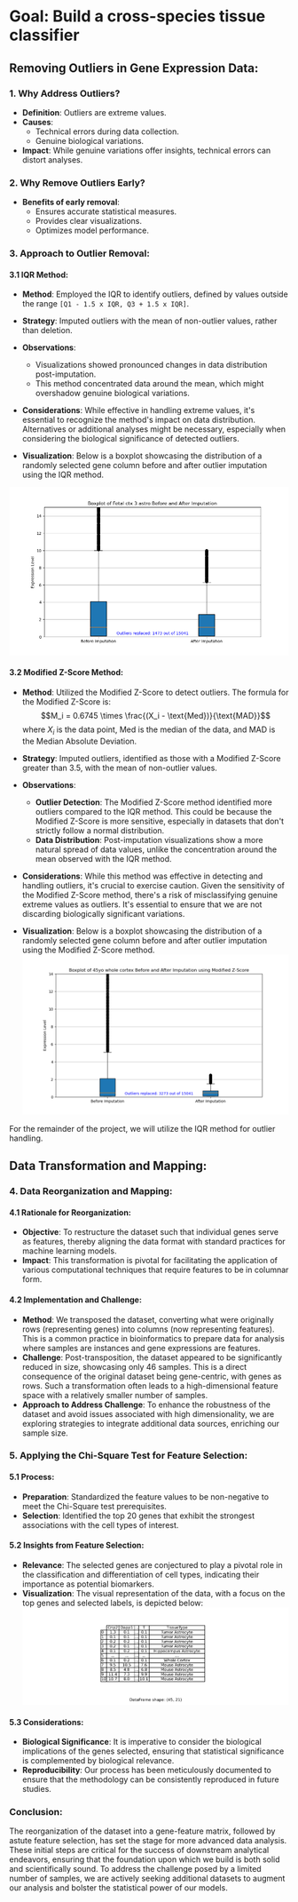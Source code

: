 # Goal: Build a cross-species tissue classifier

## Removing Outliers in Gene Expression Data:

### 1. Why Address Outliers?
- **Definition**: Outliers are extreme values.
- **Causes**:
  - Technical errors during data collection.
  - Genuine biological variations.
- **Impact**: While genuine variations offer insights, technical errors can distort analyses.

### 2. Why Remove Outliers Early?
- **Benefits of early removal**:
  - Ensures accurate statistical measures.
  - Provides clear visualizations.
  - Optimizes model performance.

### 3. Approach to Outlier Removal:

#### 3.1 IQR Method:

- **Method**: Employed the IQR to identify outliers, defined by values outside the range `[Q1 - 1.5 x IQR, Q3 + 1.5 x IQR]`.
  
- **Strategy**: Imputed outliers with the mean of non-outlier values, rather than deletion.

- **Observations**:
   - Visualizations showed pronounced changes in data distribution post-imputation.
   - This method concentrated data around the mean, which might overshadow genuine biological variations.
  
- **Considerations**: While effective in handling extreme values, it's essential to recognize the method's impact on data distribution. Alternatives or additional analyses might be necessary, especially when considering the biological significance of detected outliers.

- **Visualization**: Below is a boxplot showcasing the distribution of a randomly selected gene column before and after outlier imputation using the IQR method.

![Boxplot Before and After Imputation](./figures/boxplot_Fetal%20ctx%203%20astro_before_after_imputation.png)

#### 3.2 Modified Z-Score Method:

- **Method**: Utilized the Modified Z-Score to detect outliers. The formula for the Modified Z-Score is:
   $$M_i = 0.6745 \times \frac{(X_i - \text{Med})}{\text{MAD}}$$
  where $X_i$ is the data point, $\text{Med}$ is the median of the data, and $\text{MAD}$ is the Median Absolute Deviation.

- **Strategy**: Imputed outliers, identified as those with a Modified Z-Score greater than 3.5, with the mean of non-outlier values.

- **Observations**:
   - **Outlier Detection**: The Modified Z-Score method identified more outliers compared to the IQR method. This could be because the Modified Z-Score is more sensitive, especially in datasets that don't strictly follow a normal distribution.
   - **Data Distribution**: Post-imputation visualizations show a more natural spread of data values, unlike the concentration around the mean observed with the IQR method.
- **Considerations**: While this method was effective in detecting and handling outliers, it's crucial to exercise caution. Given the sensitivity of the Modified Z-Score method, there's a risk of misclassifying genuine extreme values as outliers. It's essential to ensure that we are not discarding biologically significant variations.
- **Visualization**: Below is a boxplot showcasing the distribution of a randomly selected gene column before and after outlier imputation using the Modified Z-Score method.
![Boxplot Before and After Imputation](./figures/boxplot_45yo%20whole%20cortex_before_after_imputation_modified_zscore.png)

For the remainder of the project, we will utilize the IQR method for outlier handling.

## Data Transformation and Mapping:

### 4. Data Reorganization and Mapping:

#### 4.1 Rationale for Reorganization:
- **Objective**: To restructure the dataset such that individual genes serve as features, thereby aligning the data format with standard practices for machine learning models.
- **Impact**: This transformation is pivotal for facilitating the application of various computational techniques that require features to be in columnar form.

#### 4.2 Implementation and Challenge:
- **Method**: We transposed the dataset, converting what were originally rows (representing genes) into columns (now representing features). This is a common practice in bioinformatics to prepare data for analysis where samples are instances and gene expressions are features.
- **Challenge**: Post-transposition, the dataset appeared to be significantly reduced in size, showcasing only 46 samples. This is a direct consequence of the original dataset being gene-centric, with genes as rows. Such a transformation often leads to a high-dimensional feature space with a relatively smaller number of samples.
- **Approach to Address Challenge**: To enhance the robustness of the dataset and avoid issues associated with high dimensionality, we are exploring strategies to integrate additional data sources, enriching our sample size.

### 5. Applying the Chi-Square Test for Feature Selection:

#### 5.1 Process:
- **Preparation**: Standardized the feature values to be non-negative to meet the Chi-Square test prerequisites.
- **Selection**: Identified the top 20 genes that exhibit the strongest associations with the cell types of interest.

#### 5.2 Insights from Feature Selection:
- **Relevance**: The selected genes are conjectured to play a pivotal role in the classification and differentiation of cell types, indicating their importance as potential biomarkers.
- **Visualization**: The visual representation of the data, with a focus on the top genes and selected labels, is depicted below:
![Chi-Square Selected Features Table](./figures/dataframe_visualization.png)

#### 5.3 Considerations:
- **Biological Significance**: It is imperative to consider the biological implications of the genes selected, ensuring that statistical significance is complemented by biological relevance.
- **Reproducibility**: Our process has been meticulously documented to ensure that the methodology can be consistently reproduced in future studies.

### Conclusion:
The reorganization of the dataset into a gene-feature matrix, followed by astute feature selection, has set the stage for more advanced data analysis. These initial steps are critical for the success of downstream analytical endeavors, ensuring that the foundation upon which we build is both solid and scientifically sound. To address the challenge posed by a limited number of samples, we are actively seeking additional datasets to augment our analysis and bolster the statistical power of our models.

